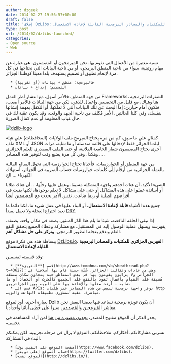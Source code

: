 ```yaml
---
author: dzgeek
date: 2014-02-27 19:56:57+00:00
draft: false
title: 'إطلاق DzLibs: الفهرس الجزائري للمكتبات والمصادر البرمجية القابلة لإعادة الاستعمال'
type: post
url: /2014/02/dzlibs-launched/
categories:
- Open source
- Web
---
```


نسبة معتبرة من الأعمال التي نقوم بها، نحن المبرمجون أو المصممون، هي عبارة عن مهام روتينية، سواء من ناحية المنطق البرمجي، أو من ناحية البيانات التي نحتاجها في كل مرة لإتمام تطبيق أو تصميمٍ يستهدف بلدا معينا كوطننا الجزائر.



	  * فالبرمجة: منطق + بيانات (أو تقريبا)
	  * التصميم: إبداع + بيانات

من جهة المنطق، فالأمر أسهل، مع انتشار أطر العمل Frameworks، الشفرات البرمجية هنا وهناك، مع قليل من التخصيص وإعمال للذهن، لكن من جهة البيانات فالأمر أصعب، فتكون أمام خيارين: إما البحث عن تلك البيانات التي لا تملكها، أو التكفل بمهمة إنشائها بنفسك، وفي كلتا الحالتين، الأمر مُكلف من ناحية الجهد والوقت، وقد يكون عقبة لك في حال غياب المعلومة أو عدم كمال الصورة.

[![dzlib-logo](https://www.it-scoop.com/wp-content/uploads/2014/02/dzlib-logo.png)
](https://www.it-scoop.com/wp-content/uploads/2014/02/dzlib-logo.png)

كمثال على ما سبق، كم من مرة يحتاج المبرمج ملف الولايات (المحافظات) على هيئة ملف XML أو JSON لبلدنا الجزائر فقط لإدخالها على قائمة مندسلة أو ما شابه، مرات أخرى يحتاج المصممون شعار الجامعة الفلانية، أو حتى الملف المصدري للعلم الجزائري ... وهكذا، وفي كل مرة يضيع وقت لتوفير هذه المصادر.

من جهة المنطق أو الخوارزميات، فأحيانا تحتاج الخوارزمية التي تحول المبالغ المالية بالعملة الجزائرية من أرقام إلى كلمات، خوارزميات حساب الضريبة في الجزائر، استهلاك الكهرباء ... الخ

الشيء الأكيد، أن هناك أحدهم واجهة المشكلة مسبقا، وعمل عليها وحلّها، .. أن هناك طلابا أو أساتذة عملوا على هذه المشاكل أو حتى على مشاكل لا نعلم بوجودها، لكنها بقيت في أقراصهم الصلبة أو ربما ضاعت. نفس الأمر يحدث مع المصممين أيضا.

جميع هذه الأشياء **قابلة لإعادة الاستعمال**، أو البناء عليها في عمل شيء ما، لكنا دائما ما نعيد اختراع العجلة ولا نعمل بمبدأ [DRY](http://en.wikipedia.org/wiki/Don%27t_repeat_yourself).

إذا تبقى الحلقة الناقصة، شيئا ما يلم هذا الدّر المنثور، يضعه في مكان واحد، يصنفه، يفهرسه ويسهل عملية الوصول إليه في المستقبل. مع مشاركة وعطاء الجميع يتحقق النفع العام وندفع بعجلة التطوير البرمجي، **ونركز على حل مشاكل أهم**.

ببساطة هذه هي فكرة موقع [DzLibs.io](http://dzlibs.io/)، **الفهرس الجزائري للمكتبات والمصادر البرمجية القابلة لإعادة الاستعمال**.

وقد قسمته لقسمين:



	  * قسم [**التويزة**](http://www.tomohna.com/vb/showthread.php?t=43627): وهي من عادات وتقاليد الجزائر، سُنّة حسنة قام بها أسلافنا في الجزائر ولا يزالون يقومون بها في بعض المناطق حيث يتعاون سكان منطقة مُعينة على القيام بأعمال تعود بالنفع على الجميع كالحرث أو الحصاد أو ما شابه ، أردت صقلها والإشادة بها على الويب بين الجزائريين.
	  * قسم الـ APIs: يوفر واجهة برمجية ليعض من هذه المصادر عبر طلبات http مباشرة، مفيد لمطوري تطبيقات الهاتف والويب.

بعبارة أخرى، أود لموقع Dzlib أن يكون تويزة برمجية نساعد فيها بعضنا البعض نحن معاشر المُبرمجين والمُصممين سيرا على خًطى أبائنا وأجدادنا.

يجدر الذكر أن الموقع مفتوح المصدر، [تجدون مصدره من هنا](https://github.com/01walid/dzlibs) لمن أراد المساهمة في تحسينه.

تسرني مشاركاتكم، أفكاركم، ملاحظاتكم، الموقع لا يزال في مرحلة تجريبية، لكن يمكنكم البدء في المشاركة.



	  * [صفحة الموقع على الفيس بوك](https://www.facebook.com/dzlibs).
	  * حساب الموقع [على تويتر](https://twitter.com/dzlibs).
	  * [الموقع نفسه](http://dzlibs.io/).

